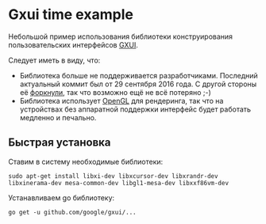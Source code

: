 Gxui time example
=================

Небольшой пример использования библиотеки конструирования пользовательских интерфейсов [GXUI](https://github.com/google/gxui).

Следует иметь в виду, что:

  * Библиотека больше не поддерживается разработчиками. Последний актуальный коммит был от 29 сентября 2016 года.
    С другой стороны её [форкнули](https://github.com/nelsam/gxui), так что возможно ещё не всё потеряно ;-)
  * Библиотека использует [OpenGL](https://www.opengl.org/) для рендеринга, так что на устройствах
    без аппаратной поддержки интерфейс будет работать медленно и печально.


Быстрая установка
-----------------

Ставим в систему необходимые библиотеки:

	sudo apt-get install libxi-dev libxcursor-dev libxrandr-dev libxinerama-dev mesa-common-dev libgl1-mesa-dev libxxf86vm-dev

Устанавливаем go библиотеку:

	go get -u github.com/google/gxui/...

